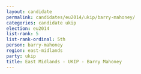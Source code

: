 ```yaml
---
layout: candidate
permalink: candidates/eu2014/ukip/barry-mahoney/
categories: candidate ukip
election: eu2014
list-rank: 5
list-rank-ordinal: 5th
person: barry-mahoney
region: east-midlands
party: ukip
title: East Midlands - UKIP - Barry Mahoney
---
```

